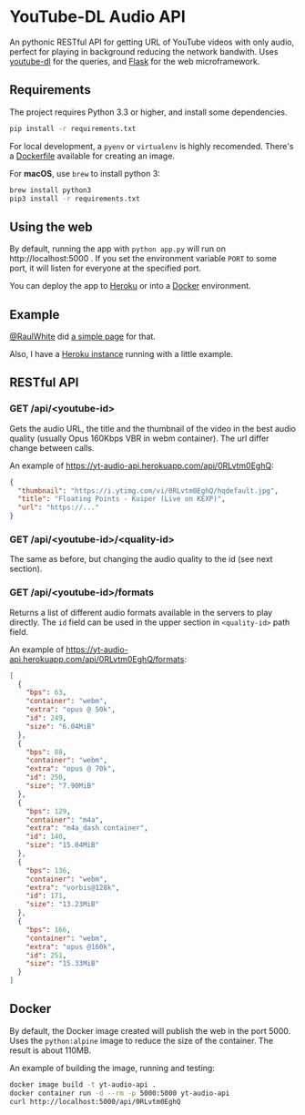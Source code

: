 # YouTube-DL Audio API

An pythonic RESTful API for getting URL of YouTube videos with only audio, perfect for playing in background reducing the network bandwith. Uses [youtube-dl][1] for the queries, and [Flask][2] for the web microframework.

## Requirements

The project requires Python 3.3 or higher, and install some dependencies.

```bash
pip install -r requirements.txt
```

For local development, a `pyenv` or `virtualenv` is highly recomended. There's a [Dockerfile][3] available for creating an image.

For **macOS**, use `brew` to install python 3:

```bash
brew install python3
pip3 install -r requirements.txt
```

## Using the web

By default, running the app with `python app.py` will run on http://localhost:5000 . If you set the environment variable `PORT` to some port, it will listen for everyone at the specified port.

You can deploy the app to [Heroku][4] or into a [Docker][3] environment.

## Example

[@RaulWhite][5] did [a simple page][6] for that.

Also, I have a [Heroku instance][7] running with a little example.

## RESTful API

### GET /api/\<youtube-id\>

Gets the audio URL, the title and the thumbnail of the video in the best audio quality (usually Opus 160Kbps VBR in webm container). The url differ change between calls.

An example of https://yt-audio-api.herokuapp.com/api/0RLvtm0EghQ:

```json
{
  "thumbnail": "https://i.ytimg.com/vi/0RLvtm0EghQ/hqdefault.jpg", 
  "title": "Floating Points - Kuiper (Live on KEXP)", 
  "url": "https://..."
}
```

### GET /api/\<youtube-id\>/\<quality-id\>

The same as before, but changing the audio quality to the id (see next section).

### GET /api/\<youtube-id\>/formats

Returns a list of different audio formats available in the servers to play directly. The `id` field can be used in the upper section in `<quality-id>` path field.

An example of https://yt-audio-api.herokuapp.com/api/0RLvtm0EghQ/formats:

```json
[
  {
    "bps": 63, 
    "container": "webm", 
    "extra": "opus @ 50k", 
    "id": 249, 
    "size": "6.04MiB"
  }, 
  {
    "bps": 88, 
    "container": "webm", 
    "extra": "opus @ 70k", 
    "id": 250, 
    "size": "7.90MiB"
  }, 
  {
    "bps": 129, 
    "container": "m4a", 
    "extra": "m4a_dash container", 
    "id": 140, 
    "size": "15.04MiB"
  }, 
  {
    "bps": 136, 
    "container": "webm", 
    "extra": "vorbis@128k", 
    "id": 171, 
    "size": "13.23MiB"
  }, 
  {
    "bps": 166, 
    "container": "webm", 
    "extra": "opus @160k", 
    "id": 251, 
    "size": "15.33MiB"
  }
]
```

## Docker

By default, the Docker image created will publish the web in the port 5000. Uses the `python:alpine` image to reduce the size of the container. The result is about 110MB.

An example of building the image, running and testing:

```bash
docker image build -t yt-audio-api .
docker container run -d --rm -p 5000:5000 yt-audio-api
curl http://localhost:5000/api/0RLvtm0EghQ
```

  [1]: https://rg3.github.io/youtube-dl/
  [2]: http://flask.pocoo.org
  [3]: https://docker.com
  [4]: https://heroku.com
  [5]: https://github.com/RaulWhite
  [6]: https://github.com/RaulWhite/youtubeAudio
  [7]: https://yt-audio-api.herokuapp.com/